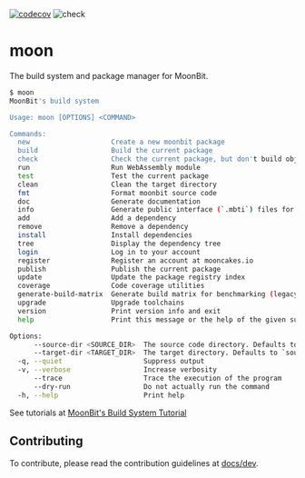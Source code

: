 [![codecov](https://codecov.io/gh/moonbitlang/moon/graph/badge.svg?token=Wsok0pPEvI)](https://codecov.io/gh/moonbitlang/moon)
![check](https://github.com/moonbitlang/moon/actions/workflows/ci.yml/badge.svg)

# moon

The build system and package manager for MoonBit.


```bash
$ moon              
MoonBit's build system

Usage: moon [OPTIONS] <COMMAND>

Commands:
  new                    Create a new moonbit package
  build                  Build the current package
  check                  Check the current package, but don't build object files
  run                    Run WebAssembly module
  test                   Test the current package
  clean                  Clean the target directory
  fmt                    Format moonbit source code
  doc                    Generate documentation
  info                   Generate public interface (`.mbti`) files for all packages in the module
  add                    Add a dependency
  remove                 Remove a dependency
  install                Install dependencies
  tree                   Display the dependency tree
  login                  Log in to your account
  register               Register an account at mooncakes.io
  publish                Publish the current package
  update                 Update the package registry index
  coverage               Code coverage utilities
  generate-build-matrix  Generate build matrix for benchmarking (legacy feature)
  upgrade                Upgrade toolchains
  version                Print version info and exit
  help                   Print this message or the help of the given subcommand(s)

Options:
      --source-dir <SOURCE_DIR>  The source code directory. Defaults to the current directory
      --target-dir <TARGET_DIR>  The target directory. Defaults to `source_dir/target`
  -q, --quiet                    Suppress output
  -v, --verbose                  Increase verbosity
      --trace                    Trace the execution of the program
      --dry-run                  Do not actually run the command
  -h, --help                     Print help
```

See tutorials at [MoonBit's Build System Tutorial](https://www.moonbitlang.com/docs/build-system-tutorial)

## Contributing

To contribute, please read the contribution guidelines at [docs/dev](./docs/dev/README.md).
